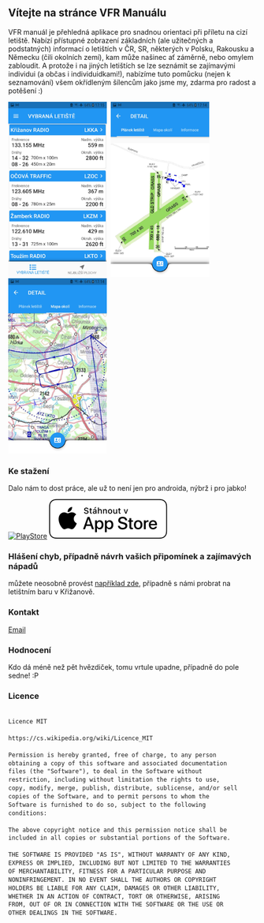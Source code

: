 ## Vítejte na stránce VFR Manuálu

VFR manuál je přehledná aplikace pro snadnou orientaci při příletu na cizí letiště. Nabízí přístupné zobrazení základních (ale užitečných a podstatných) informací o letištích v ČR, SR, některých v Polsku, Rakousku a Německu (čili okolních zemí), kam může našinec ať záměrně, nebo omylem zabloudit. A protože i na jiných letištích se lze seznámit se zajímavými individui (a občas i individuidkami!), nabízíme tuto pomůcku (nejen k seznamování) všem okřídleným šílencům jako jsme my, zdarma pro radost a potěšení :)

<img src="https://raw.githubusercontent.com/CZlovek/vfrmanual/gh-pages/img/1.jpg" width="200" height="355"/>&nbsp;&nbsp;<img src="https://raw.githubusercontent.com/CZlovek/vfrmanual/gh-pages/img/2.jpg" width="200" height="355"/>&nbsp;&nbsp;<img src="https://raw.githubusercontent.com/CZlovek/vfrmanual/gh-pages/img/3.jpg" width="200" height="355"/>

### Ke stažení
Dalo nám to dost práce, ale už to není jen pro androida, nýbrž i pro jabko!

[![PlayStore][playstore-image]][playstore-url] 
[![AppStore][appstore-image]][appstore-url]


<!-- Put the following at the end of README.md -->
[appstore-image]: Download_on_the_App_Store_Badge_CZ_RGB_wht_092917.svg
[playstore-image]: https://lh3.googleusercontent.com/cjsqrWQKJQp9RFO7-hJ9AfpKzbUb_Y84vXfjlP0iRHBvladwAfXih984olktDhPnFqyZ0nu9A5jvFwOEQPXzv7hr3ce3QVsLN8kQ2Ao=s0

<!-- Setup URLs -->
[appstore-url]: https://apps.apple.com/us/app/vfr-manu%C3%A1l-cz-mk-ii/id1557517191
[playstore-url]: https://play.google.com/store/apps/details?id=com.lomolo.vfr_manual&pcampaignid=pcampaignidMKT-Other-global-all-co-prtnr-py-PartBadge-Mar2515-1

### Hlášení chyb, případně návrh vašich připomínek a zajímavých nápadů
můžete neosobně provést [například zde](https://github.com/CZlovek/vfrmanual/issues), případně s námi probrat na letištním baru v Křižanově.

### Kontakt
[Email](mailto:petr.sukac@gmail.com)

### Hodnocení
Kdo dá méně než pět hvězdiček, tomu vrtule upadne, případně do pole sedne! :P

### Licence
```markdown

Licence MIT

https://cs.wikipedia.org/wiki/Licence_MIT

Permission is hereby granted, free of charge, to any person
obtaining a copy of this software and associated documentation
files (the "Software"), to deal in the Software without
restriction, including without limitation the rights to use,
copy, modify, merge, publish, distribute, sublicense, and/or sell
copies of the Software, and to permit persons to whom the
Software is furnished to do so, subject to the following
conditions:

The above copyright notice and this permission notice shall be
included in all copies or substantial portions of the Software.

THE SOFTWARE IS PROVIDED "AS IS", WITHOUT WARRANTY OF ANY KIND,
EXPRESS OR IMPLIED, INCLUDING BUT NOT LIMITED TO THE WARRANTIES
OF MERCHANTABILITY, FITNESS FOR A PARTICULAR PURPOSE AND
NONINFRINGEMENT. IN NO EVENT SHALL THE AUTHORS OR COPYRIGHT
HOLDERS BE LIABLE FOR ANY CLAIM, DAMAGES OR OTHER LIABILITY,
WHETHER IN AN ACTION OF CONTRACT, TORT OR OTHERWISE, ARISING
FROM, OUT OF OR IN CONNECTION WITH THE SOFTWARE OR THE USE OR
OTHER DEALINGS IN THE SOFTWARE.

```
